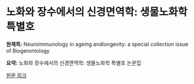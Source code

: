 # 노화와 장수에서의 신경면역학: 생물노화학 특별호

**원제목:** Neuroimmunology in ageing andlongevity: a special collection issue of Biogerontology

**요약:** 노화와 장수에서의 신경면역학: 생물노화학 특별호 논문집

[원문 링크](https://scholar.google.com/scholar_url?url=https://link.springer.com/article/10.1007/s10522-025-10284-1&hl=ko&sa=X&d=8215617258864080038&ei=Dc1xaM3DL7WP6rQPleKgkQQ&scisig=AAZF9b_3NQ5TJdfA5G-Ihs7P1DQh&oi=scholaralrt&hist=BNQUaiIAAAAJ:10702514552365139929:AAZF9b_p8ac5YEjatl29a6pJ1Eh_&html=&pos=2&folt=kw-top)
